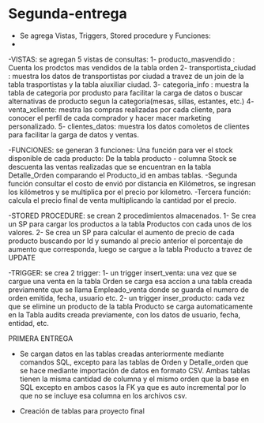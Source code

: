 # Segunda-entrega
- Se agrega Vistas, Triggers, Stored procedure y Funciones:
- 
-VISTAS: se agregan 5 vistas de consultas:
1- producto_masvendido : Cuenta los prodctos mas vendidos de la tabla orden 
2- transportista_ciudad : muestra los datos de transportistas por ciudad a travez de un join de la tabla trasportistas y la tabla aiuxiliar ciudad.
3- categoria_info : muestra la tabla de categoria por produsto para facilitar la carga de datos o buscar alternativas de producto segun la categoria(mesas, sillas, estantes, etc.)
4- venta_xcliente: mestra las compras realizadas por cada cliente, para conocer el perfil de cada comprador y hacer macer marketing personalizado.
5- clientes_datos: muestra los datos comoletos de clientes para facilitar la garga de datos y ventas.

-FUNCIONES: se generan 3 funciones:
Una función para ver el stock disponible de cada producto: De la tabla producto - columna Stock se descuenta las ventas realizadas que se encuentran en la tabla Detalle_Orden comparando el Producto_id en ambas tablas. 
-Segunda función consultar el costo de envió por distancia en Kilómetros, se ingresan los kilómetros y se multiplica por el precio por kilometro.
-Tercera función: calcula el precio final de venta multiplicando la cantidad por el precio.

-STORED PROCEDURE: se crean 2 procedimientos almacenados. 
1- Se crea un SP para cargar los productos a la tabla Productos con cada unos de los valores.
2- Se crea un SP para calcular el aumento de precio de cada producto buscando por Id y sumando al precio anterior el porcentaje de aumento que corresponda,  luego se cargue a la tabla Producto a travez de UPDATE

-TRIGGER: se crea 2 trigger:
1- un trigger insert_venta: una vez que se cargue una venta en la tabla Orden se carga esa accion a una tabla creada previamente que se llama Empleado_venta donde se guarda el numero de orden emitida, fecha, usuario etc. 
2- un trigger  inser_producto: cada vez que se elimine un producto de la tabla Producto se carga automaticamente en la Tabla audits creada previamente, con los datos de usuario, fecha, entidad, etc.



PRIMERA ENTREGA
- Se cargan datos en las tablas creadas anteriormente mediante comandos SQL, excepto para las tablas de Orden y Detalle_orden que se hace mediante importación de datos en formato CSV. Ambas tablas tienen la misma cantidad de columna y el mismo orden que la base en SQL excepto en ambos casos la FK ya que es auto incremental por lo que no se incluye esa columna en los archivos csv.

- Creación de tablas para proyecto final

